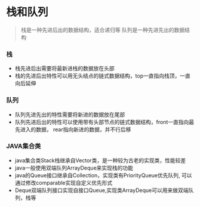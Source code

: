 # 栈和队列
> 栈是一种先进后出的数据结构，适合递归等
> 队列是一种先进先出的数据结构
### 栈
- 栈先进后出需要将最新进栈的数据放在头部
- 栈的先进后出特性可以用无头结点的链式数据结构，top一直指向栈顶，一直向后延伸
### 队列
- 队列先进先出的特性需要将新进的数据放在尾部
- 队列先进后出的特性可以使用带有头部节点的链式数据结构，front一直指向最先进入的数据，
rear指向新进的数据，并不行后移
### JAVA集合类
- java集合类Stack栈继承自Vector类，是一种较为古老的实现类，性能较差
- java一般使用双端队列ArrayDeque来实现栈的功能
- java的Queue接口继承自Collection，实现类有PriorityQueue优先队列,
可以通过修改comparable实现自定义优先形式
- Deque双端队列接口实现自接口Queue,实现类ArrayDeque可以用来做双端队列，栈等